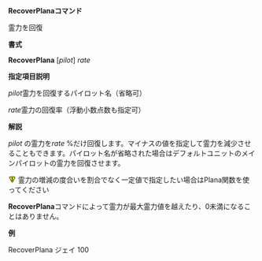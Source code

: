 **RecoverPlanaコマンド**

霊力を回復

**書式**

**RecoverPlana** [*pilot*] *rate*

**指定項目説明**

*pilot*霊力を回復するパイロット名（省略可）

*rate*霊力の回復率（浮動小数点数も指定可）

**解説**

*pilot* の霊力を*rate* %だけ回復します。マイナスの値を指定して霊力を減少させることもできます。パイロット名が省略された場合はデフォルトユニットのメインパイロットの霊力を回復させます。

![](../images/bm0.gif) 霊力の増減の度合いを割合でなく一定値で指定したい場合はPlana関数を使ってください

**RecoverPlana**コマンドによって霊力が最大霊力値を越えたり、0未満になることはありません。

**例**

RecoverPlana ジェイ 100

